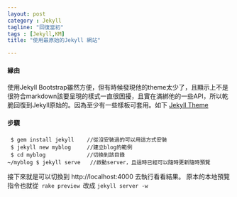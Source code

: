 ```yaml
---
layout: post
category : Jekyll 
tagline: "回復當初"
tags : [Jekyll,KM]
title: "使用最原始的Jekyll 網站"

---
```


#### 緣由
使用Jekyll Bootstrap雖然方便，但有時候發現他的theme太少了，且顯示上不是很符合markdown該要呈現的樣式一直很困擾，且實在滿綁他的一些API，所以乾脆回復到Jekyll原始的。因為至少有一些樣板可套用。如下 [Jekyll Theme][1]

#### 步驟

```
 $ gem install jekyll    //從沒安裝過的可以用這方式安裝  
 $ jekyll new myblog     //建立blog的範例  
 $ cd myblog             //切換到該目錄  
~/myblog $ jekyll serve   //啟動server，且這時已經可以隨時更新隨時預覽
```

接下來就是可以切換到 http://localhost:4000 去執行看看結果。
原本的本地預覽指令也就從` rake preview `改成 `jekyll server -w`

[1]:	http://jekyllthemes.org/